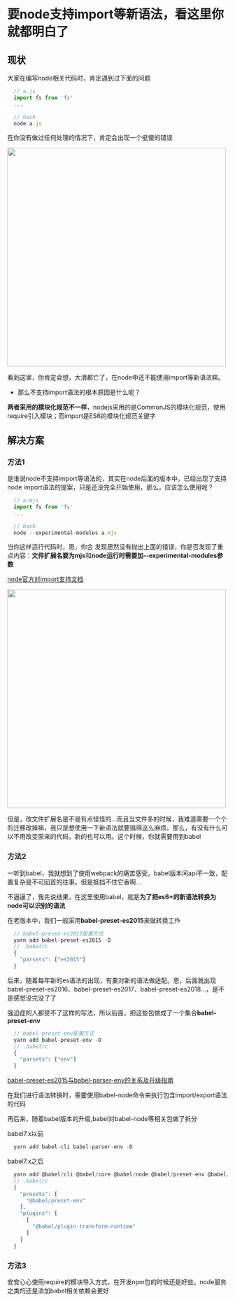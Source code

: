 # 要node支持import等新语法，看这里你就都明白了

## 现状

大家在编写node相关代码时，肯定遇到过下面的问题

```javascript
  // a.js
  import fs from 'fs'
  ...

  // bash
  node a.js
```

在你没有做过任何处理的情况下，肯定会出现一个挺傻的错误

<image src="./image/02.png" width="500" />

看到这里，你肯定会想，大清都亡了，在node中还不能使用import等新语法嘛。

- 那么不支持import语法的根本原因是什么呢？

**两者采用的模块化规范不一样**，nodejs采用的是CommonJS的模块化规范，使用require引入模块；而import是ES6的模块化规范关键字

## 解决方案

### 方法1

是谁说node不支持import等语法的，其实在node后面的版本中，已经出现了支持node import语法的提案，只是还没完全开始使用，那么，应该怎么使用呢？

```javascript
  // a.mjs
  import fs from 'fs'
  ...

  // bash
  node --experimental-modules a.mjs
```

当你这样运行代码时，恩，你会 发现居然没有抛出上面的错误，你是否发现了重点内容：**文件扩展名要为mjs**和**node运行时需要加--experimental-modules参数**

[node官方对import支持文档](https://nodejs.org/dist/latest-v10.x/docs/api/esm.html)

<image src="./image/3.jpg" width="500" />

但是，改文件扩展名是不是有点怪怪的...而且当文件多的时候，我难道需要一个个的迁移改掉嘛，我只是想使用一下新语法就要搞得这么麻烦。那么，有没有什么可以不用改变原来的代码，新的也可以用。这个时候，你就需要用到babel

### 方法2

一听到babel，我就想到了使用webpack的痛苦感受。babel版本间api不一致，配置复杂是不可回首的往事。但是抵挡不住它香啊...

不逼逼了，我先说结果，在这里使用babel，就是**为了把es6+的新语法转换为node可以识别的语法**

在老版本中，我们一般采用**babel-preset-es2015**来做转换工作

```javascript
  // babel-preset-es2015配置方式
  yarn add babel-preset-es2015 -D
  // .babelrc
  {
    "parsets": ["es2015"]
  }
```

后来，随着每年新的es语法的出现，有要对新的语法做适配。恩，后面就出现babel-preset-es2016、babel-preset-es2017、babel-preset-es2018...，是不是感觉没完没了了

强迫症的人都受不了这样的写法，所以后面，把这些包做成了一个集合**babel-preset-env**

```javascript
  // babel-preset-env配置方式
  yarn add babel-preset-env -D
  // .babelrc
  {
    "parsets": ["env"]
  }
```

[babel-preset-es2015与babel-parser-env的关系及升级指南](https://babeljs.io/docs/en/env/)

在我们进行语法转换时，需要使用babel-node命令来执行包含import/export语法的代码

再后来，随着babel版本的升级,babel对babel-node等相关包做了拆分

babel7.x以前

```javascript
  yarn add babel-cli babel-parser-env -D
```

babel7.x之后

```javascript
  yarn add @babel/cli @babel/core @babel/node @babel/preset-env @babel/plugin-transform-runtime -D
  // .babelrc
  {
    "presets": [
      "@babel/preset-env"
    ],
    "plugins": [
      [
        "@babel/plugin-transform-runtime"
      ]
    ]
  }
```

### 方法3

安安心心使用require的模块导入方式，在开发npm包的时候还是好些。node服务之类的还是添加babel相关依赖会更好
